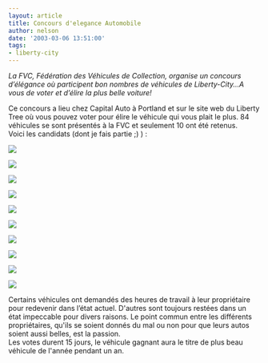 ```yaml
---
layout: article
title: Concours d'elegance Automobile
author: nelson
date: '2003-03-06 13:51:00'
tags:
- liberty-city
---
```


_La FVC, Fédération des Véhicules de Collection, organise un concours d’élégance où participent bon nombres de véhicules de Liberty-City...A vous de voter et d’élire la plus belle voiture!_

Ce concours a lieu chez Capital Auto à Portland et sur le site web du Liberty Tree où vous pouvez voter pour élire le véhicule qui vous plait le plus. 84 véhicules se sont présentés à la FVC et seulement 10 ont été retenus.  
Voici les candidats (dont je fais partie ;) ) :

![](  /content/images/2016/07/Camaro.jpg)

![](  /content/images/2016/07/Challenger.jpg)

![](  /content/images/2016/07/fsscr001.jpg)

![](  /content/images/2016/07/fsscr003.jpg)

![](  /content/images/2016/07/fsscr005.jpg)

![](  /content/images/2016/07/fsscr008.jpg)

![](  /content/images/2016/07/fsscr010.jpg)

![](  /content/images/2016/07/Hemi102.jpg)

![](  /content/images/2016/07/Torino5.jpg)

![](  /content/images/2016/07/lebaron.jpg)

Certains véhicules ont demandés des heures de travail à leur propriétaire pour redevenir dans l’état actuel. D'autres sont toujours restées dans un état impeccable pour divers raisons. Le point commun entre les différents propriétaires, qu'ils se soient donnés du mal ou non pour que leurs autos soient aussi belles, est la passion.  
Les votes durent 15 jours, le véhicule gagnant aura le titre de plus beau véhicule de l'année pendant un an.

<!--kg-card-end: markdown-->
